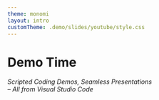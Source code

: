 ```yaml
---
theme: monomi
layout: intro
customTheme: .demo/slides/youtube/style.css
---
```


# Demo Time

_Scripted Coding Demos, Seamless Presentations<br/> – All from Visual Studio Code_
